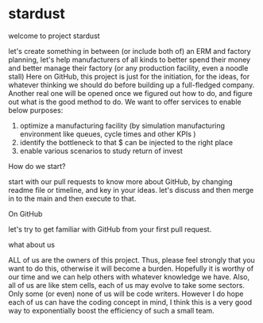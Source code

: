 # stardust

welcome to project stardust

let's create something in between (or include both of) an ERM and factory planning, let's help manufacturers of all kinds to better spend their money and better manage their factory (or any production facility, even a noodle stall)
Here on GitHub, this project is just for the initiation, for the ideas, for whatever thinking we should do before building up a full-fledged company. 
Another real one will be opened once we figured out how to do, and figure out what is the good method to do. 
We want to offer services to enable below purposes:
1. optimize a manufacturing facility (by simulation manufacturing environment like queues, cycle times and other KPIs )
2. identify the bottleneck	to that $ can be injected to the right place
3. enable various scenarios to study return of invest

How do we start?

start with our pull requests to know more about GitHub, by changing readme file or timeline, and key in your ideas. let's discuss and then merge in to the main and then execute to that.

On GitHub

let's try to get familiar with GitHub from your first pull request.

what about us

ALL of us are the owners of this project. Thus, please feel strongly that you want to do this, otherwise it will become a burden. Hopefully it is worthy of our time and we can help others with whatever knowledge we have. Also, all of us are like stem cells, each of us may evolve to take some sectors. Only some (or even) none of us will be code writers. However I do hope each of us can have the coding concept in mind, I think this is a very good way to exponentially boost the efficiency of such a small team. 


